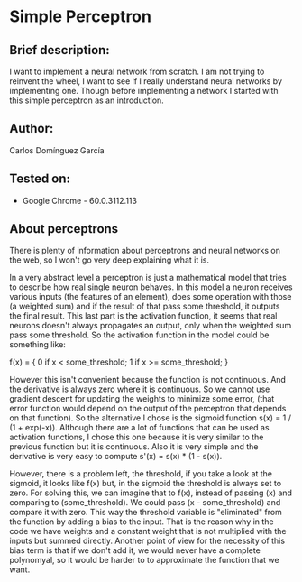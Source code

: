 # Simple Perceptron
<h2> Brief description: </h2>
<p>
    I want to implement a neural network from scratch. I am not trying to reinvent the wheel,
    I want to see if I really understand neural networks by implementing one. Though before
    implementing a network I started with this simple perceptron as an introduction.
</p>


<h2> Author: </h2>
<p>	Carlos Domínguez García </p>


<h2> Tested on: </h2>
<ul>
  <li>	Google Chrome - 60.0.3112.113  </li>
</ul>


<h2> About perceptrons </h2>
<p>
    There is plenty of information about perceptrons and neural networks on the web, so I won't
    go very deep explaining what it is.
</p>
<p>
    In a very abstract level a perceptron is just a mathematical model that tries to describe
    how real single neuron behaves. In this model a neuron receives various inputs (the features
    of an element), does some operation with those (a weighted sum) and if the result of that
    pass some threshold, it outputs the final result. This last part is the activation function,
    it seems that real neurons doesn't always propagates an output, only when the weighted sum
    pass some threshold. So the activation function in the model could be something like:    
</p>
<p>
    f(x) = { 0 if x < some_threshold;  1 if x >= some_threshold; }
</p>
<p>
    However this isn't convenient because the function is not continuous. And the derivative is always
    zero where it is continuous. So we cannot use gradient descent for updating the weights to minimize
    some error, (that error function would depend on the output of the perceptron that depends on that function).
    So the alternative I chose is the sigmoid function s(x) = 1 / (1 + exp(-x)). Although there are a lot
    of functions that can be used as activation functions, I chose this one because it is very similar
    to the previous function but it is continuous. Also it is very simple and the derivative is very easy
    to compute s'(x) = s(x) * (1 - s(x)).
</p>
<p>
    However, there is a problem left, the threshold, if you take a look
    at the sigmoid, it looks like f(x) but, in the sigmoid the threshold is always set to zero.
    For solving this, we can imagine that to f(x), instead of passing (x) and comparing
    to (some_threshold). We could pass (x - some_threshold) and compare it with zero. This way the threshold variable
    is "eliminated" from the function by adding a bias to the input. That is the reason why in the code we have weights and a constant weight
    that is not multiplied with the inputs but summed directly. Another point of view for the necessity of this
    bias term is that if we don't add it, we would never have a complete polynomyal, so it would be harder to
    to approximate the function that we want.
</p>
